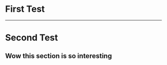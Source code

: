 # First Test
---
# Second Test
Wow this section is so interesting
[](http://localhost/#[378],[H][id0aa2ea065b][24-42][802.2416839599609-476.6166687011719],[H][idcbeec52871][1109-1117][763.9333648681641-513.6166687011719])
---

